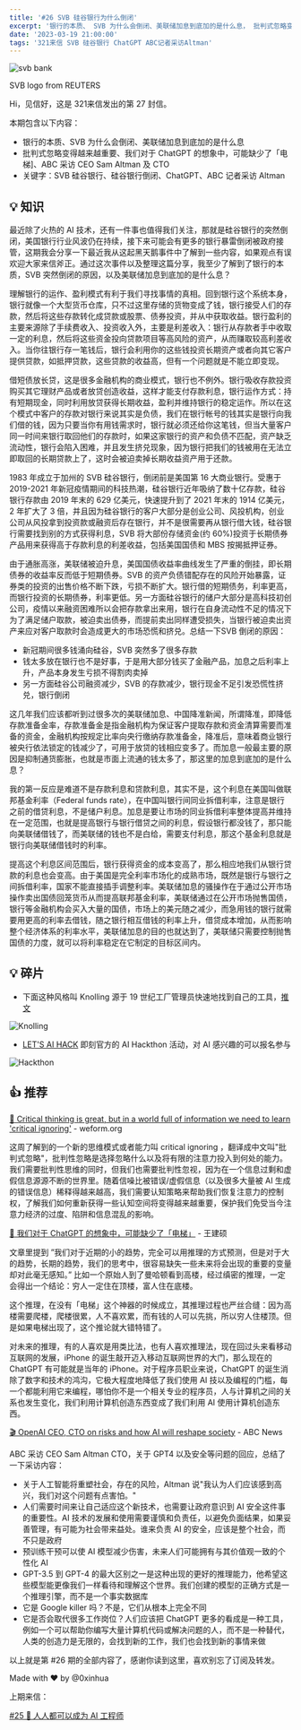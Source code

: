 ```yaml
---
title: '#26 SVB 硅谷银行为什么倒闭'
excerpt: '银行的本质、 SVB 为什么会倒闭、美联储加息到底加的是什么息， 批判式忽略变得越来越重要、我们对于 ChatGPT 的想象中，可能缺少了「电梯]'
date: '2023-03-19 21:00:00'
tags: '321来信 SVB 硅谷银行 ChatGPT ABC记者采访Altman'
---
```


![svb bank](https://assets.wuxinhua.com/blog/assets/newsletter/26-svb-bank.avif "svb bank")

SVB logo from REUTERS

Hi，见信好，这是 321来信发出的第 27 封信。

本期包含以下内容：

- 银行的本质、SVB 为什么会倒闭、美联储加息到底加的是什么息
- 批判式忽略变得越来越重要、我们对于 ChatGPT 的想象中，可能缺少了「电梯]、ABC 采访 CEO Sam Altman 及 CTO
- 关键字：SVB 硅谷银行、硅谷银行倒闭、ChatGPT、ABC 记者采访 Altman

## 💡 知识

最近除了火热的 AI 技术，还有一件事也值得我们关注，那就是硅谷银行的突然倒闭，美国银行行业风波仍在持续，接下来可能会有更多的银行暴雷倒闭被政府接管，这期我会分享一下最近我从这起黑天鹅事件中了解到一些内容，如果观点有误欢迎大家来信斧正。通过这次事件以及整理这篇分享，我至少了解到了银行的本质，SVB 突然倒闭的原因，以及美联储加息到底加的是什么息？

理解银行的运作、盈利模式有利于我们寻找事情的真相。回到银行这个系统本身，银行就像一个大型货币仓库，只不过这里存储的货物变成了钱，银行接受人们的存款，然后将这些存款转化成贷款或股票、债券投资，并从中获取收益。银行盈利的主要来源除了手续费收入、投资收入外，主要是利差收入：银行从存款者手中收取一定的利息，然后将这些资金投向贷款项目等高风险的资产，从而赚取较高利差收入。当你往银行存一笔钱后，银行会利用你的这些钱投资长期资产或者向其它客户提供贷款，如抵押贷款，这些贷款的收益高，但有一个问题就是不能立即变现。

借短债放长贷，这是很多金融机构的商业模式，银行也不例外。银行吸收存款投资购买其它理财产品或者放贷创造收益，这样才能支付存款利息，银行运作方式：持有短期现金，同时利用放贷获得长期收益，盈利并维持银行的稳定运作。所以在这个模式中客户的存款对银行来说其实是负债，我们在银行帐号的钱其实是银行向我们借的钱，因为只要当你有用钱需求时，银行就必须还给你这笔钱，但当大量客户同一时间来银行取回他们的存款时，如果这家银行的资产和负债不匹配，资产缺乏流动性，银行会陷入困难，并且发生挤兑现象，因为银行把我们的钱被用在无法立即取回的长期贷款上了，这时会被迫卖掉长期收益资产用于还款。

1983 年成立于加州的 SVB 硅谷银行，倒闭前是美国第 16 大商业银行。受惠于 2019-2021 年新冠疫情期间的科技热潮，硅谷银行近年吸纳了数十亿存款，硅谷银行存款由 2019 年末的 629 亿美元，快速提升到了 2021 年末的 1914 亿美元，2 年扩大了 3 倍，并且因为硅谷银行的客户大部分是创业公司、风投机构，创业公司从风投拿到投资款或融资后存在银行，并不是很需要再从银行借大钱，硅谷银行需要找到别的方式获得利息，SVB 将大部份存储资金(约 60%)投资于长期债券产品用来获得高于存款利息的利差收益，包括美国国债和 MBS 按揭抵押证券。

由于通胀高涨，美联储被迫升息，美国国债收益率曲线发生了严重的倒挂，即长期债券的收益率反而低于短期债券。SVB 的资产负债错配存在的风险开始暴露，证券类的投资的出售价格不断下跌，亏损不断扩大。银行借的短期债务，利率更高，而银行投资的长期债券，利率更低。另一方面硅谷银行的储户大部分是高科技初创公司，疫情以来融资困难所以会把存款拿出来用，银行在自身流动性不足的情况下为了满足储户取款，被迫卖出债券，而提前卖出同样遭受损失，当银行被迫卖出资产来应对客户取款时会造成更大的市场恐慌和挤兑。总结一下SVB 倒闭的原因：

- 新冠期间很多钱涌向硅谷，SVB 突然多了很多存款
- 钱太多放在银行也不是好事，于是用大部分钱买了金融产品，加息之后利率上升，产品本身发生亏损不得割肉卖掉
- 另一方面硅谷公司融资减少，SVB 的存款减少，银行现金不足引发恐慌性挤兑，银行倒闭

这几年我们应该都听到过很多次的美联储加息、中国降准新闻，所谓降准，即降低存款准备金率，存款准备金是指金融机构为保证客户提取存款和资金清算需要而准备的资金，金融机构按规定比率向央行缴纳存款准备金，降准后，意味着商业银行被央行依法锁定的钱减少了，可用于放贷的钱相应变多了。而加息一般最主要的原因是抑制通货膨胀，也就是市面上流通的钱太多了，那这里的加息到底加的是什么息？

我的第一反应是难道不是存款利息和贷款利息，其实不是，这个利息在美国叫做联邦基金利率（Federal funds rate），在中国叫银行间同业拆借利率，注意是银行之前的借贷利息，不是储户利息。加息是要让市场的同业拆借利率整体提高并维持在一定范围，也就是提高银行与银行借贷之间的利息，假设银行都没钱了，那只能向美联储借钱了，而美联储的钱也不是白给，需要支付利息，那这个基金利息就是银行向美联储借钱时的利率。

提高这个利息区间范围后，银行获得资金的成本变高了，那么相应地我们从银行贷款的利息也会变高。由于美国是完全利率市场化的成熟市场，既然是银行与银行之间拆借利率，国家不能直接插手调整利率。美联储加息的骚操作在于通过公开市场操作卖出国债回笼货币从而提高联邦基金利率，美联储通过在公开市场抛售国债，银行等金融机构会买入大量的国债，市场上的美元随之减少，而急用钱的银行就需要用更高的利率去借钱，随之银行相互借钱的利率上升，借贷成本增加，从而影响整个经济体系的利率水平，美联储加息的目的也就达到了，美联储只需要控制抛售国债的力度，就可以将利率稳定在它制定的目标区间内。

## 💡 碎片

- 下面这种风格叫 Knolling 源于 19 世纪工厂管理员快速地找到自己的工具，[推文](https://twitter.com/ftium4/status/1637009748502642688)

![Knolling](https://assets.wuxinhua.com/blog/assets/newsletter/26-knolling.png "Knolling")

- [LET'S AI HACK](https://hack.okjike.com/admissions) 即刻官方的 AI Hackthon 活动，对 AI 感兴趣的可以报名参与

![Hackthon](https://assets.wuxinhua.com/blog/assets/newsletter/26-ai-hackthon.png "jike Hackthon")

## 👍 推荐

[📃 Critical thinking is great, but in a world full of information we need to learn 'critical ignoring'](https://www.weforum.org/agenda/2023/02/critical-thinking-ignoring-brain) - weform.org

这周了解到的一个新的思维模式或者能力叫 critical ignoring ，翻译成中文叫"批判式忽略"，批判性忽略是选择忽略什么以及将有限的注意力投入到何处的能力。我们需要批判性思维的同时，但我们也需要批判性忽视，因为在一个信息过剩和虚假信息源源不断的世界里。随着信噪比被错误/虚假信息（以及很多大量被 AI 生成的错误信息）稀释得越来越高，我们需要认知策略来帮助我们恢复注意力的控制权，了解我们如何重新获得一些认知空间将变得越来越重要，保护我们免受当今注意力经济的过度、陷阱和信息混乱的影响。

[📃 我们对于 ChatGPT 的想象中，可能缺少了「电梯」](https://mp.weixin.qq.com/s/bkJqheppgA2J7i17uAQvew) - 王建硕

文章里提到 ”我们对于近期的小的趋势，完全可以用推理的方式预测，但是对于大的趋势，长期的趋势，我们的思考中，很容易缺失一些未来将会出现的重要的变量却对此毫无感知。” 比如一个原始人到了曼哈顿看到高楼，经过缜密的推理，一定会得出一个结论：穷人一定住在顶楼，富人住在底楼。

这个推理，在没有「电梯」这个神器的时候成立，其推理过程也严丝合缝：因为高楼需要爬楼，爬楼很累，人不喜欢累，而有钱的人可以先挑，所以穷人住楼顶。但是如果电梯出现了，这个推论就大错特错了。

对未来的推理，有的人喜欢是用类比法，也有人喜欢推理法，现在回过头来看移动互联网的发展，iPhone 的诞生敲开迈入移动互联网世界的大门，那么现在的 ChatGPT 有可能就是当年的 iPhone。对于程序员职业来说，ChatGPT 的诞生消除了数字和技术的鸿沟，它极大程度地降低了我们使用 AI 技以及编程的门槛，每一个都能利用它来编程，哪怕你不是一个相关专业的程序员，人与计算机之间的关系也发生变化，我们利用计算机创造东西变成了我们利用 AI 使用计算机创造东西。

[🎬 OpenAI CEO, CTO on risks and how AI will reshape society](https://www.youtube.com/watch?app=desktop&v=540vzMlf-54) - ABC News

ABC 采访 CEO Sam Altman CTO，关于 GPT4 以及安全等问题的回应，总结了一下采访内容：

- 关于人工智能将重塑社会，存在的风险，Altman 说"我认为人们应该感到高兴，我们对这个问题有点害怕。"
- 人们需要时间来让自己适应这个新技术，也需要让政府意识到 AI 安全这件事的重要性。AI 技术的发展和使用需要谨慎和负责任，以避免负面结果，如果妥善管理，有可能为社会带来益处。谁来负责 AI 的安全，应该是整个社会，而不只是政府
- 预训练干预可以使 AI 模型减少伤害，未来人们可能拥有与其价值观一致的个性化 AI
- GPT-3.5 到 GPT-4 的最大区别之一是这种出现的更好的推理能力，他希望这些模型能更像我们一样看待和理解这个世界。我们创建的模型的正确方式是一个推理引擎，而不是一个事实数据库
- 它是 Google killer 吗？不是，它们从根本上完全不同
- 它是否会取代很多工作岗位？人们应该把 ChatGPT 更多的看成是一种工具，例如一个可以帮助你编写大量计算机代码或解决问题的人，而不是一种替代，人类的创造力是无限的，会找到新的工作，我们也会找到新的事情来做

以上就是第 #26 期的全部内容了，感谢你读到这里，喜欢别忘了订阅及转发。

Made with ❤️ by @0xinhua

上期来信：

[#25 🧠 人人都可以成为 AI 工程师](https://321laixin.zhubai.love/posts/2247221798242430976)
